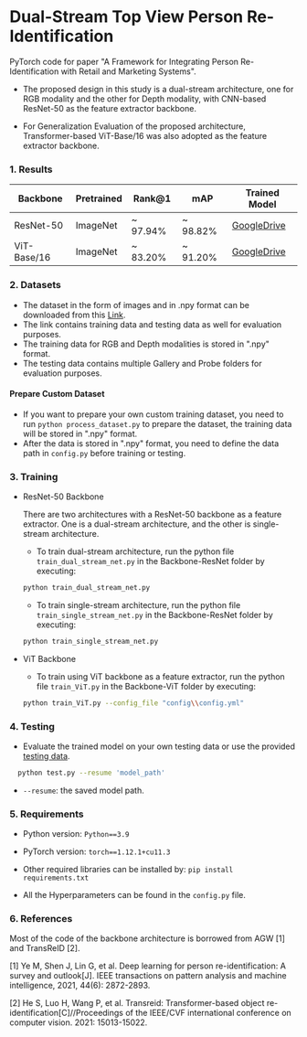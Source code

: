 # Dual-Stream Top View Person Re-Identification
PyTorch code for paper "A Framework for Integrating Person Re-Identification with Retail and Marketing Systems".

- The proposed design in this study is a dual-stream architecture, one for RGB modality and the other for Depth modality, with CNN-based ResNet-50 as the feature extractor  backbone.

- For Generalization Evaluation of the proposed architecture, Transformer-based ViT-Base/16 was also adopted as the feature extractor backbone.

### 1. Results

|Backbone    | Pretrained| Rank@1   | mAP      | Trained Model|
| --------   | -----     | -----    |--------- |------|
|ResNet-50   | ImageNet  | ~ 97.94% | ~ 98.82% | [GoogleDrive](https://drive.google.com/drive/folders/16F8wTX9JiTPi0jJu7xVCpxLjATIenZ24?usp=sharing)|
|ViT-Base/16 | ImageNet  | ~ 83.20% | ~ 91.20% | [GoogleDrive](https://drive.google.com/drive/folders/1qIhB7TLF6kQATniU-fFUJB6bS52uKOnZ?usp=sharing)|

### 2. Datasets

- The dataset in the form of images and in .npy format can be downloaded from this [Link](https://drive.google.com/drive/folders/1CvoPTECe3Wf2R4IGUu1bojw9B3nMftfG?usp=sharing).
- The link contains training data and testing data as well for evaluation purposes.
- The training data for RGB and Depth modalities is stored in ".npy" format.
- The testing data contains multiple Gallery and Probe folders for evaluation purposes.

#### Prepare Custom Dataset

- If you want to prepare your own custom training dataset, you need to run `python process_dataset.py` to prepare the dataset, the training data will be stored in ".npy" format.
- After the data is stored in ".npy" format, you need to define the data path in `config.py` before training or testing.

### 3. Training

- ResNet-50 Backbone
  
  There are two architectures with a ResNet-50 backbone as a feature extractor. One is a dual-stream architecture, and the other is single-stream architecture.

    - To train dual-stream architecture, run the python file `train_dual_stream_net.py` in the Backbone-ResNet folder by executing:
      
    ```bash
    python train_dual_stream_net.py
    ```
    - To train single-stream architecture, run the python file `train_single_stream_net.py` in the Backbone-ResNet folder by executing:
      
    ```bash
    python train_single_stream_net.py
    ```
  
- ViT Backbone

  - To train using ViT backbone as a feature extractor, run the python file `train_ViT.py` in the Backbone-ViT folder by executing:
    
  ```bash
  python train_ViT.py --config_file "config\\config.yml"
  ```

### 4. Testing

- Evaluate the trained model on your own testing data or use the provided [testing data](https://drive.google.com/drive/folders/1u8E4Z3W84MMzC6mBmURCm0DQbcPmhTlp?usp=sharing).
  
```bash
  python test.py --resume 'model_path'
  ```
   - `--resume`: the saved model path.

### 5. Requirements

- Python version: `Python==3.9`

- PyTorch version: `torch==1.12.1+cu11.3`

- Other required libraries can be installed by: `pip install requirements.txt`

- All the Hyperparameters can be found in the `config.py` file.

### 6. References

Most of the code of the backbone architecture is borrowed from AGW [1] and TransReID [2].

[1] Ye M, Shen J, Lin G, et al. Deep learning for person re-identification: A survey and outlook[J]. IEEE transactions on pattern analysis and machine intelligence, 2021, 44(6): 2872-2893.

[2] He S, Luo H, Wang P, et al. Transreid: Transformer-based object re-identification[C]//Proceedings of the IEEE/CVF international conference on computer vision. 2021: 15013-15022.

